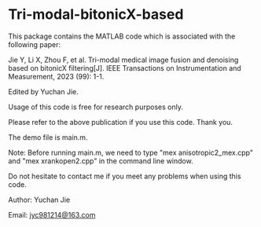 # Tri-modal-bitonicX-based

This package contains the MATLAB code which is associated with the following paper:

Jie Y, Li X, Zhou F, et al. Tri-modal medical image fusion and denoising based on bitonicX filtering[J]. IEEE Transactions on Instrumentation and Measurement, 2023 (99): 1-1.

Edited by Yuchan Jie.

Usage of this code is free for research purposes only.

Please refer to the above publication if you use this code. Thank you.

The demo file is main.m.

Note: Before running main.m, we need to type "mex anisotropic2_mex.cpp" and "mex xrankopen2.cpp" in the command line window.

Do not hesitate to contact me if you meet any problems when using this code.

Author: Yuchan Jie

Email: jyc981214@163.com
